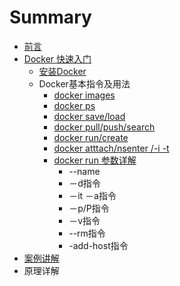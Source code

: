 # Summary

* [前言](README.md)
* [Docker 快速入门](快速入门/fastlearn.md)
   * [安装Docker](chapter_fastlearn/install_docker.md)
   * Docker基本指令及用法
       * [docker images](chapter_fastlearn/docker_images.md)
       * [docker ps](chapter_fastlearn/docker_ps.md)
       * [docker save/load](chapter_fastlearn/docker_saveload.md)
       * [docker pull/push/search](chapter_fastlearn/docker_pullpushsearch.md)
       * [docker run/create](chapter_fastlearn/docker_runcreate.md)
       * [docker  atttach/nsenter /-i  -t](chapter_fastlearn/docker_atttach_nsenter_-i_-_t.md)
       * [docker run 参数详解](chapter_fastlearn/docker_run/README.md)
           * --name
           * －d指令
           * －it  －a指令
           * －p/P指令
           * －v指令
           * --rm指令
           * -add-host指令
* [案例讲解](examples.md)
* 原理详解


